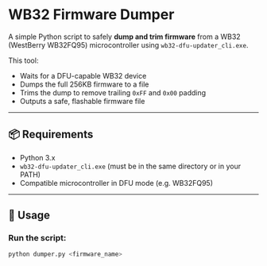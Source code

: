 # WB32 Firmware Dumper

A simple Python script to safely **dump and trim firmware** from a WB32 (WestBerry WB32FQ95) microcontroller using `wb32-dfu-updater_cli.exe`.

This tool:
- Waits for a DFU-capable WB32 device
- Dumps the full 256KB firmware to a file
- Trims the dump to remove trailing `0xFF` and `0x00` padding
- Outputs a safe, flashable firmware file

---

## 📦 Requirements

- Python 3.x
- `wb32-dfu-updater_cli.exe` (must be in the same directory or in your PATH)
- Compatible microcontroller in DFU mode (e.g. WB32FQ95)

---

## 🚀 Usage

### Run the script:
```bash
python dumper.py <firmware_name>
